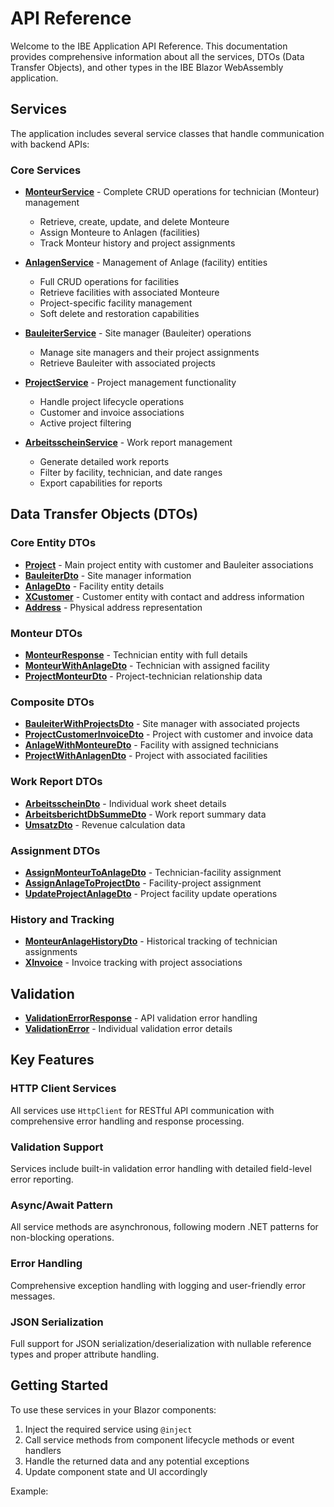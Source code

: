 # API Reference

Welcome to the IBE Application API Reference. This documentation provides comprehensive information about all the services, DTOs (Data Transfer Objects), and other types in the IBE Blazor WebAssembly application.

## Services

The application includes several service classes that handle communication with backend APIs:

### Core Services

- **[MonteurService](IbeAppWeb.Services.MonteurService.html)** - Complete CRUD operations for technician (Monteur) management
  - Retrieve, create, update, and delete Monteure
  - Assign Monteure to Anlagen (facilities)
  - Track Monteur history and project assignments

- **[AnlagenService](IbeAppWeb.Services.AnlagenService.html)** - Management of Anlage (facility) entities  
  - Full CRUD operations for facilities
  - Retrieve facilities with associated Monteure
  - Project-specific facility management
  - Soft delete and restoration capabilities

- **[BauleiterService](IbeAppWeb.Services.BauleiterService.html)** - Site manager (Bauleiter) operations
  - Manage site managers and their project assignments
  - Retrieve Bauleiter with associated projects

- **[ProjectService](IbeAppWeb.Services.ProjectService.html)** - Project management functionality
  - Handle project lifecycle operations
  - Customer and invoice associations
  - Active project filtering

- **[ArbeitsscheinService](IbeAppWeb.Services.ArbeitsscheinService.html)** - Work report management
  - Generate detailed work reports
  - Filter by facility, technician, and date ranges
  - Export capabilities for reports

## Data Transfer Objects (DTOs)

### Core Entity DTOs

- **[Project](IbeAppWeb.DTOs.Project.html)** - Main project entity with customer and Bauleiter associations
- **[BauleiterDto](IbeAppWeb.DTOs.BauleiterDto.html)** - Site manager information
- **[AnlageDto](IbeAppWeb.DTOs.AnlageDto.html)** - Facility entity details
- **[XCustomer](IbeAppWeb.DTOs.XCustomer.html)** - Customer entity with contact and address information
- **[Address](IbeAppWeb.DTOs.Address.html)** - Physical address representation

### Monteur DTOs

- **[MonteurResponse](IbeAppWeb.DTOs.Monteur.MonteurResponse.html)** - Technician entity with full details
- **[MonteurWithAnlageDto](IbeAppWeb.DTOs.MonteurWithAnlageDto.html)** - Technician with assigned facility
- **[ProjectMonteurDto](IbeAppWeb.DTOs.Monteur.ProjectMonteurDto.html)** - Project-technician relationship data

### Composite DTOs

- **[BauleiterWithProjectsDto](IbeAppWeb.DTOs.BauleiterWithProjectsDto.html)** - Site manager with associated projects
- **[ProjectCustomerInvoiceDto](IbeAppWeb.DTOs.ProjectCustomerInvoiceDto.html)** - Project with customer and invoice data
- **[AnlageWithMonteureDto](IbeAppWeb.DTOs.AnlageWithMonteureDto.html)** - Facility with assigned technicians
- **[ProjectWithAnlagenDto](IbeAppWeb.DTOs.ProjectWithAnlagenDto.html)** - Project with associated facilities

### Work Report DTOs

- **[ArbeitsscheinDto](IbeAppWeb.DTOs.ArbeitsscheinDto.html)** - Individual work sheet details
- **[ArbeitsberichtDbSummeDto](IbeAppWeb.DTOs.ArbeitsberichtDbSummeDto.html)** - Work report summary data
- **[UmsatzDto](IbeAppWeb.DTOs.UmsatzDto.html)** - Revenue calculation data

### Assignment DTOs

- **[AssignMonteurToAnlageDto](IbeAppWeb.DTOs.AssignMonteurToAnlageDto.html)** - Technician-facility assignment
- **[AssignAnlageToProjectDto](IbeAppWeb.DTOs.AssignAnlageToProjectDto.html)** - Facility-project assignment
- **[UpdateProjectAnlageDto](IbeAppWeb.DTOs.UpdateProjectAnlageDto.html)** - Project facility update operations

### History and Tracking

- **[MonteurAnlageHistoryDto](IbeAppWeb.DTOs.MonteurAnlageHistoryDto.html)** - Historical tracking of technician assignments
- **[XInvoice](IbeAppWeb.DTOs.XInvoice.html)** - Invoice tracking with project associations

## Validation

- **[ValidationErrorResponse](IbeAppWeb.Validation.ValidationErrorResponse.html)** - API validation error handling
- **[ValidationError](IbeAppWeb.Validation.ValidationError.html)** - Individual validation error details

## Key Features

### HTTP Client Services
All services use `HttpClient` for RESTful API communication with comprehensive error handling and response processing.

### Validation Support
Services include built-in validation error handling with detailed field-level error reporting.

### Async/Await Pattern
All service methods are asynchronous, following modern .NET patterns for non-blocking operations.

### Error Handling
Comprehensive exception handling with logging and user-friendly error messages.

### JSON Serialization
Full support for JSON serialization/deserialization with nullable reference types and proper attribute handling.

## Getting Started

To use these services in your Blazor components:

1. Inject the required service using `@inject`
2. Call service methods from component lifecycle methods or event handlers
3. Handle the returned data and any potential exceptions
4. Update component state and UI accordingly

Example: